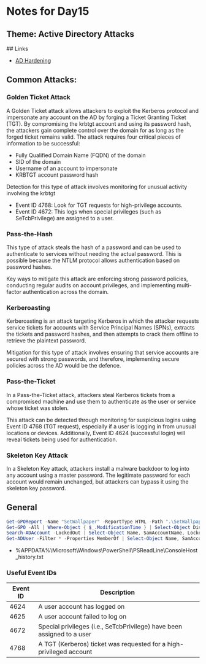 # Notes for Day15

## Theme: **Active Directory Attacks**

## Links

- [AD Hardening](https://tryhackme.com/r/room/activedirectoryhardening)

## Common Attacks:

### Golden Ticket Attack

A Golden Ticket attack allows attackers to exploit the Kerberos protocol and impersonate any account on the AD by forging a Ticket Granting Ticket (TGT). By compromising the krbtgt account and using its password hash, the attackers gain complete control over the domain for as long as the forged ticket remains valid. The attack requires four critical pieces of information to be successful:

- Fully Qualified Domain Name (FQDN) of the domain
- SID of the domain
- Username of an account to impersonate
- KRBTGT account password hash

Detection for this type of attack involves monitoring for unusual activity involving the krbtgt

- Event ID 4768: Look for TGT requests for high-privilege accounts.
- Event ID 4672: This logs when special privileges (such as SeTcbPrivilege) are assigned to a user.

### Pass-the-Hash

This type of attack steals the hash of a password and can be used to authenticate to services without needing the actual password. This is possible because the NTLM protocol allows authentication based on password hashes.

Key ways to mitigate this attack are enforcing strong password policies, conducting regular audits on account privileges, and implementing multi-factor authentication across the domain.

### Kerberoasting

Kerberoasting is an attack targeting Kerberos in which the attacker requests service tickets for accounts with Service Principal Names (SPNs), extracts the tickets and password hashes, and then attempts to crack them offline to retrieve the plaintext password.

Mitigation for this type of attack involves ensuring that service accounts are secured with strong passwords, and therefore, implementing secure policies across the AD would be the defence.

### Pass-the-Ticket

In a Pass-the-Ticket attack, attackers steal Kerberos tickets from a compromised machine and use them to authenticate as the user or service whose ticket was stolen.

This attack can be detected through monitoring for suspicious logins using Event ID 4768 (TGT request), especially if a user is logging in from unusual locations or devices. Additionally, Event ID 4624 (successful login) will reveal tickets being used for authentication.

### Skeleton Key Attack

In a Skeleton Key attack, attackers install a malware backdoor to log into any account using a master password. The legitimate password for each account would remain unchanged, but attackers can bypass it using the skeleton key password.

## General

```powershell
Get-GPOReport -Name "SetWallpaper" -ReportType HTML -Path ".\SetWallpaper.html" 
Get-GPO -All | Where-Object { $_.ModificationTime } | Select-Object DisplayName, ModificationTime
Search-ADAccount -LockedOut | Select-Object Name, SamAccountName, LockedOut, LastLogonDate, DistinguishedName
Get-ADUser -Filter * -Properties MemberOf | Select-Object Name, SamAccountName, @{Name="Groups";Expression={$_.MemberOf}}
```

- %APPDATA%\Microsoft\Windows\PowerShell\PSReadLine\ConsoleHost_history.txt

### Useful Event IDs

| Event ID | Description                                                                        |
|----------|------------------------------------------------------------------------------------|
| 4624     | A user account has logged on                                                     |
| 4625     | A user account failed to log on                                                  |
| 4672     | Special privileges (i.e., SeTcbPrivilege) have been assigned to a user           |
| 4768     | A TGT (Kerberos) ticket was requested for a high-privileged account              |
